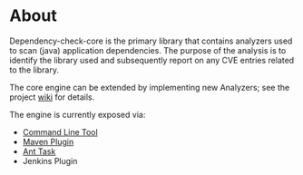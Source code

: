 About
=====
Dependency-check-core is the primary library that contains analyzers used to scan
(java) application dependencies. The purpose of the analysis is to identify the
library used and subsequently report on any CVE entries related to the library.

The core engine can be extended by implementing new Analyzers; see the project
[wiki](https://github.com/jeremylong/DependencyCheck/wiki/Making-a-new-Analyzer)
for details.

The engine is currently exposed via:

- [Command Line Tool](../dependency-check-cli/installation.html)
- [Maven Plugin](../dependency-check-maven/usage.html)
- [Ant Task](../dependency-check-ant/installation.html)
- Jenkins Plugin
